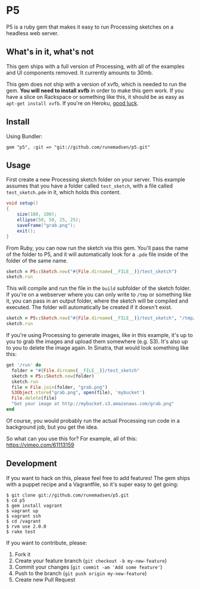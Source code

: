 # P5

P5 is a ruby gem that makes it easy to run Processing sketches on a headless web server.

## What's in it, what's not

This gem ships with a full version of Processing, with all of the examples and UI components removed. It currently amounts to 30mb.

This gem does not ship with a version of xvfb, which is needed to run the gem. **You will need to install xvfb** in order to make this gem work. If you have a slice on Rackspace or something like this, it should be as easy as `apt-get install xvfb`. If you're on Heroku, [good luck](https://gist.github.com/atduskgreg/5100799).

## Install

Using Bundler:

```
gem "p5", :git => "git://github.com/runemadsen/p5.git"
```

## Usage

First create a new Processing sketch folder on your server. This example assumes that you have a folder called `test_sketch`, with a file called `test_sketch.pde` in it, which holds this content.

```java
void setup()
{
	size(100, 100);
	ellipse(50, 50, 25, 25);
	saveFrame("grab.png");
	exit();
}
```

From Ruby, you can now run the sketch via this gem. You'll pass the name of the folder to P5, and it will automatically look for a `.pde` file inside of the folder of the same name.

```ruby
sketch = P5::Sketch.new("#{File.dirname(__FILE__)}/test_sketch")
sketch.run
```

This will compile and run the file in the `build` subfolder of the sketch folder. If you're on a webserver where you can only write to `/tmp` or something like it, you can pass in an output folder, where the sketch will be compiled and executed. The folder will automatically be created if it doesn't exist.

```ruby
sketch = P5::Sketch.new("#{File.dirname(__FILE__)}/test_sketch", "/tmp/abuildfolder")
sketch.run
```

If you're using Processing to generate images, like in this example, it's up to you to grab the images and upload them somewhere (e.g. S3). It's also up to you to delete the image again. In Sinatra, that would look something like this:

```ruby
get '/run' do
  folder = "#{File.dirname(__FILE__)}/test_sketch"
  sketch = P5::Sketch.new(folder)
  sketch.run
  file = File.join(folder, "grab.png")
  S3Object.store("grab.png", open(file), 'mybucket')
  File.delete(file)
  "Get your image at http://mybucket.s3.amazonaws.com/grab.png"
end
```

Of course, you would probably run the actual Processing run code in a background job, but you get the idea.

So what can you use this for? For example, all of this: https://vimeo.com/61113159

## Development

If you want to hack on this, please feel free to add features! The gem ships with a puppet recipe and a Vagrantfile, so it's super easy to get going:

```
$ git clone git://github.com/runemadsen/p5.git
$ cd p5
$ gem install vagrant
$ vagrant up
$ vagrant ssh
$ cd /vagrant
$ rvm use 2.0.0
$ rake test
```

If you want to contribute, please:

1. Fork it
2. Create your feature branch (`git checkout -b my-new-feature`)
3. Commit your changes (`git commit -am 'Add some feature'`)
4. Push to the branch (`git push origin my-new-feature`)
5. Create new Pull Request
